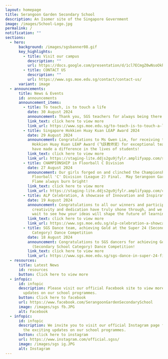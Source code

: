 ```yaml
---
layout: homepage
title: Serangoon Garden Secondary School
description: An Isomer site of the Singapore Government
image: /images/School-Logo.jpg
permalink: /
notification: ""
sections:
  - hero:
      background: /images/sgsbanner08.gif
      key_highlights:
        - title: Visit our campus
          description: ""
          url: https://docs.google.com/presentation/d/1cl7ECmgZ0wNsoOkh_PLSxNTQYTrp8KyfyWbcrYvSggw/pub?start=true&loop=false&delayms=3000
        - title: CONTACT US
          description: ""
          url: https://www.sgs.moe.edu.sg/contact/contact-us/
      variant: image
  - announcements:
      title: News & Events
      id: announcements
      announcement_items:
        - title: To teach, is to touch a life
          date: 30 August 2024
          announcement: Thank you, SGS teachers for always being there. Happy Teachers’ Day!
          link_text: click here to view more
          link_url: https://www.sgs.moe.edu.sg/to-teach-is-to-touch-a-life/
        - title: Singapore Hokkien Huay Kuan LEAP Award 2024
          date: 29 August 2024
          announcement: Congratulations to Ms Gwen Lim, for receiving the Singapore
            Hokkien Huay Kuan LEAP Award (飞跃教师奖）for exceptional teachers who
            have made a difference in the lives of students!
          link_text: click here to view more
          link_url: https://staging-lite.ddjs2gu9jfylr.amplifyapp.com/singapore-hokkien-huay-kuan-leap-award-2024/
        - title: CHAMPIONSHIP in Floorball C Division
          date: 27 August 2024
          announcement: Our girls forged on and clinched the Championship title in the
            Floorball 'C' Division (League 2) Final.  May Serangoon Garden’s
            Flame always burn bright!
          link_text: click here to view more
          link_url: https://staging-lite.ddjs2gu9jfylr.amplifyapp.com/championship-in-floorball-c-division/
        - title: ALP Celebration, A showcase of Innovation and Inspiration
          date: 19 August 2024
          announcement: Congratulations to all our winners and participants! Your
            creativity and dedication have truly shone through, and we can't
            wait to see how your ideas will shape the future of learning spaces.
          link_text: click here to view more
          link_url: https://www.sgs.moe.edu.sg/alp-celebration-a-showcase-of-innovation-and-inspiration/
        - title: SGS Dance team, achieving Gold at the Super 24 (Secondary School
            Category) Dance Competition
          date: 18 August 2024
          announcement: Congratulations to SGS dancers for achieving Gold at the Super 24
            (Secondary School Category) Dance Competition!
          link_text: click here to view more
          link_url: https://www.sgs.moe.edu.sg/sgs-dance-in-super-24-final/
  - resources:
      title: Latest News
      id: resources
      button: Click here to view more
  - infopic:
      id: infopic
      description: Please visit our official Facebook site to view more exciting
        updates on our school programmes.
      button: Click here to facebook
      url: https://www.facebook.com/SerangoonGardenSecondarySchool
      image: /images/sgs fb.JPG
      alt: Facebook
  - infopic:
      id: infopic
      description: We invite you to visit our official Instagram page for a glimpse of
        the exciting updates on our school programmes.
      button: click here to instagram
      url: https://www.instagram.com/official.sgss/
      image: /images/sgs ig.JPG
      alt: Instagram
---
```

